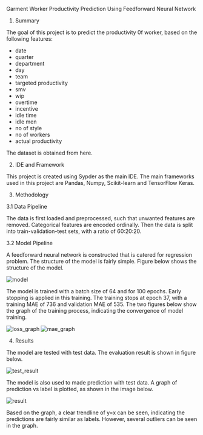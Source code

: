 Garment Worker Productivity Prediction Using Feedforward Neural Network

1. Summary

The goal of this project is to predict the productivity 0f worker, based on the following features:

- date
- quarter
- department
- day
- team
- targeted productivity
- smv
- wip
- overtime
- incentive
- idle time
- idle men
- no of style
- no of workers
- actual productivity

The dataset is obtained from here.

2. IDE and Framework

This project is created using Sypder as the main IDE. The main frameworks used in this project are Pandas, Numpy, Scikit-learn and TensorFlow Keras.

3. Methodology

3.1 Data Pipeline

The data is first loaded and preprocessed, such that unwanted features are removed. Categorical features are encoded ordinally. Then the data is split into train-validation-test sets, with a ratio of 60:20:20.

3.2 Model Pipeline

A feedforward neural network is constructed that is catered for regression problem. The structure of the model is fairly simple. Figure below shows the structure of the model.

![model](https://user-images.githubusercontent.com/95268200/176732656-647d33f5-4ce5-4a75-ae4e-b00e5589b82d.png)

The model is trained with a batch size of 64 and for 100 epochs. Early stopping is applied in this training. The training stops at epoch 37, with a training MAE of 736 and validation MAE of 535. The two figures below show the graph of the training process, indicating the convergence of model training.

![loss_graph](https://user-images.githubusercontent.com/95268200/176732761-220d7f9c-5f1a-4667-8e82-d7e274eeca4d.PNG)
![mae_graph](https://user-images.githubusercontent.com/95268200/176732767-98ef4432-5734-4dba-8380-51e2c6d918e3.PNG)

4. Results

The model are tested with test data. The evaluation result is shown in figure below.

![test_result](https://user-images.githubusercontent.com/95268200/176732845-ecc9e88c-2462-4673-999b-491a199356b6.PNG)

The model is also used to made prediction with test data. A graph of prediction vs label is plotted, as shown in the image below.

![result](https://user-images.githubusercontent.com/95268200/176732906-931d7c99-4730-4917-8086-2d970a56d3b2.png)

Based on the graph, a clear trendline of y=x can be seen, indicating the predictions are fairly similar as labels. However, several outliers can be seen in the graph.
